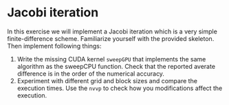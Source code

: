 # Jacobi iteration

In this exercise we will implement a Jacobi iteration which is a very simple
finite-difference scheme. Familiarize yourself with the provided skeleton.
Then implement following things:

1. Write the missing CUDA kernel `sweepGPU` that implements the same algorithm
   as the sweepCPU function. Check that the reported averate difference is in
   the order of the numerical accuracy.
2. Experiment with different grid and block sizes and compare the execution times.
   Use the `nvvp` to check how you modifications affect the execution.
